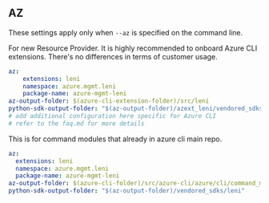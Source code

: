 ## AZ

These settings apply only when `--az` is specified on the command line.

For new Resource Provider. It is highly recommended to onboard Azure CLI extensions. There's no differences in terms of customer usage. 

``` yaml $(az) && $(target-mode) != 'core'
az:
    extensions: leni
    namespace: azure.mgmt.leni
    package-name: azure-mgmt-leni
az-output-folder: $(azure-cli-extension-folder)/src/leni
python-sdk-output-folder: "$(az-output-folder)/azext_leni/vendored_sdks/leni"
# add additional configuration here specific for Azure CLI
# refer to the faq.md for more details
```



This is for command modules that already in azure cli main repo. 
``` yaml $(az) && $(target-mode) == 'core'
az:
  extensions: leni
  namespace: azure.mgmt.leni
  package-name: azure-mgmt-leni
az-output-folder: $(azure-cli-folder)/src/azure-cli/azure/cli/command_modules/leni
python-sdk-output-folder: "$(az-output-folder)/vendored_sdks/leni"
``` 
